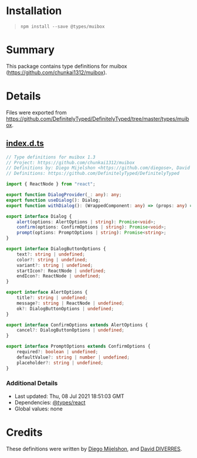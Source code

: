 # Installation
> `npm install --save @types/muibox`

# Summary
This package contains type definitions for muibox (https://github.com/chunkai1312/muibox).

# Details
Files were exported from https://github.com/DefinitelyTyped/DefinitelyTyped/tree/master/types/muibox.
## [index.d.ts](https://github.com/DefinitelyTyped/DefinitelyTyped/tree/master/types/muibox/index.d.ts)
````ts
// Type definitions for muibox 1.3
// Project: https://github.com/chunkai1312/muibox
// Definitions by: Diego Mijelshon <https://github.com/diegose>, David DIVERRES <https://github.com/comxd>
// Definitions: https://github.com/DefinitelyTyped/DefinitelyTyped

import { ReactNode } from "react";

export function DialogProvider(_: any): any;
export function useDialog(): Dialog;
export function withDialog(): (WrappedComponent: any) => (props: any) => any;

export interface Dialog {
    alert(options: AlertOptions | string): Promise<void>;
    confirm(options: ConfirmOptions | string): Promise<void>;
    prompt(options: PromptOptions | string): Promise<string>;
}

export interface DialogButtonOptions {
    text?: string | undefined;
    color?: string | undefined;
    variant?: string | undefined;
    startIcon?: ReactNode | undefined;
    endIcon?: ReactNode | undefined;
}

export interface AlertOptions {
    title?: string | undefined;
    message?: string | ReactNode | undefined;
    ok?: DialogButtonOptions | undefined;
}

export interface ConfirmOptions extends AlertOptions {
    cancel?: DialogButtonOptions | undefined;
}

export interface PromptOptions extends ConfirmOptions {
    required?: boolean | undefined;
    defaultValue?: string | number | undefined;
    placeholder?: string | undefined;
}

````

### Additional Details
 * Last updated: Thu, 08 Jul 2021 18:51:03 GMT
 * Dependencies: [@types/react](https://npmjs.com/package/@types/react)
 * Global values: none

# Credits
These definitions were written by [Diego Mijelshon](https://github.com/diegose), and [David DIVERRES](https://github.com/comxd).
